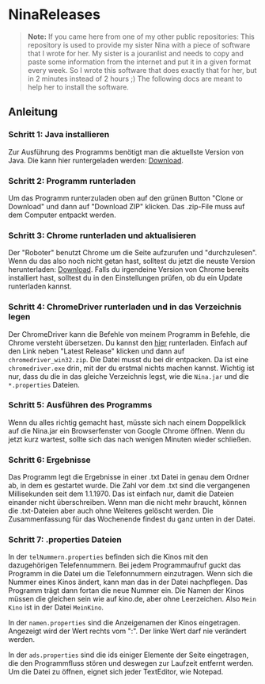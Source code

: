 # NinaReleases

> **Note:** If you came here from one of my other public repositories: This repository is used to provide my sister Nina with a piece of software that I wrote for her. My sister is a jouranlist and needs to copy and paste some information from the internet and put it in a given format every week. So I wrote this software that does exactly that for her, but in 2 minutes instead of 2 hours ;) The following docs are meant to help her to install the software.

## Anleitung

### Schritt 1: Java installieren

Zur Ausführung des Programms benötigt man die aktuellste Version von Java.
Die kann hier runtergeladen werden: [Download](https://www.java.com/de/).

### Schritt 2: Programm runterladen

Um das Programm runterzuladen oben auf den grünen Button "Clone or Download" und dann auf "Download ZIP" klicken.
Das .zip-File muss auf dem Computer entpackt werden.

### Schritt 3: Chrome runterladen und aktualisieren

Der "Roboter" benutzt Chrome um die Seite aufzurufen und "durchzulesen". Wenn du das also noch nicht getan hast,
solltest du jetzt die neuste Version herunterladen: [Download](https://www.google.de/chrome/browser/desktop/).
Falls du irgendeine Version von Chrome bereits installiert hast, solltest du in den Einstellungen prüfen, ob du
ein Update runterladen kannst.

### Schritt 4: ChromeDriver runterladen und in das Verzeichnis legen

Der ChromeDriver kann die Befehle von meinem Programm in Befehle, die Chrome versteht übersetzen. Du kannst den
[hier](https://sites.google.com/a/chromium.org/chromedriver/downloads) runterladen. Einfach auf den Link neben
"Latest Release" klicken und dann auf `chromedriver_win32.zip`. Die Datei musst du bei dir entpacken. Da ist eine
`chromedriver.exe` drin, mit der du erstmal nichts machen kannst. Wichtig ist nur, dass du die in das gleiche
Verzeichnis legst, wie die `Nina.jar` und die `*.properties` Dateien.

### Schritt 5: Ausführen des Programms

Wenn du alles richtig gemacht hast, müsste sich nach einem Doppelklick auf
die Nina.jar ein Browserfenster von Google Chrome öffnen. Wenn du jetzt kurz
wartest, sollte sich das nach wenigen Minuten wieder schließen.

### Schritt 6: Ergebnisse

Das Programm legt die Ergebnisse in einer .txt Datei in genau dem Ordner ab, in dem es gestartet wurde. Die Zahl vor dem .txt sind die vergangenen Millisekunden seit dem 1.1.1970. Das ist einfach nur, damit die Dateien einander nicht überschreiben. Wenn man die nicht mehr braucht, können die .txt-Dateien aber auch ohne Weiteres gelöscht werden. Die Zusammenfassung für das Wochenende findest du ganz unten in der Datei.

### Schritt 7: .properties Dateien

In der `telNummern.properties` befinden sich die Kinos mit den dazugehörigen Telefennummern. Bei jedem Programmaufruf guckt das Programm in die Datei um die Telefonnummern einzutragen. Wenn sich die Nummer eines Kinos ändert, kann man das in der Datei nachpflegen. Das Programm trägt dann fortan die neue Nummer ein. Die Namen der Kinos müssen die gleichen sein wie auf kino.de, aber ohne Leerzeichen. Also `Mein Kino` ist in der Datei `MeinKino`.

In der `namen.properties` sind die Anzeigenamen der Kinos eingetragen. Angezeigt wird der Wert rechts vom ":". Der linke Wert darf nie verändert werden.

In der `ads.properties` sind die ids einiger Elemente der Seite eingetragen, die den Programmfluss stören und deswegen zur Laufzeit entfernt werden. Um die Datei zu öffnen, eignet sich jeder TextEditor, wie Notepad.
